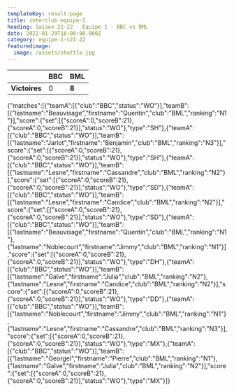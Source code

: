 ```yaml
---
templateKey: result-page
title: interclub-equipe-1
heading: Saison 21-22 - Équipe 1 - BBC vs BML
date: 2022-01-29T16:00:00.000Z
category: equipe-1-s21-22
featuredimage:
  image: /assets/shuttle.jpg
---
```

|               | BBC   | BML |
| ------------- | ----- | --- |
| **Victoires** | 0 | **8**   |

<scoreboard>{"matches":[{"teamA":[{"club":"BBC","status":"WO"}],"teamB":[{"lastname":"Beauvisage","firstname":"Quentin","club":"BML","ranking":"N1"}],"score":{"set":[{"scoreA":0,"scoreB":21},{"scoreA":0,"scoreB":21}],"status":"WO"},"type":"SH"},{"teamA":[{"club":"BBC","status":"WO"}],"teamB":[{"lastname":"Jarlot","firstname":"Benjamin","club":"BML","ranking":"N3"}],"score":{"set":[{"scoreA":0,"scoreB":21},{"scoreA":0,"scoreB":21}],"status":"WO"},"type":"SH"},{"teamA":[{"club":"BBC","status":"WO"}],"teamB":[{"lastname":"Lesne","firstname":"Cassandre","club":"BML","ranking":"N2"}],"score":{"set":[{"scoreA":0,"scoreB":21},{"scoreA":0,"scoreB":21}],"status":"WO"},"type":"SD"},{"teamA":[{"club":"BBC","status":"WO"}],"teamB":[{"lastname":"Lesne","firstname":"Candice","club":"BML","ranking":"N2"}],"score":{"set":[{"scoreA":0,"scoreB":21},{"scoreA":0,"scoreB":21}],"status":"WO"},"type":"SD"},{"teamA":[{"club":"BBC","status":"WO"}],"teamB":[{"lastname":"Beauvisage","firstname":"Quentin","club":"BML","ranking":"N1"},{"lastname":"Noblecourt","firstname":"Jimmy","club":"BML","ranking":"N1"}],"score":{"set":[{"scoreA":0,"scoreB":21},{"scoreA":0,"scoreB":21}],"status":"WO"},"type":"DH"},{"teamA":[{"club":"BBC","status":"WO"}],"teamB":[{"lastname":"Galve","firstname":"Julia","club":"BML","ranking":"N2"},{"lastname":"Lesne","firstname":"Candice","club":"BML","ranking":"N2"}],"score":{"set":[{"scoreA":0,"scoreB":21},{"scoreA":0,"scoreB":21}],"status":"WO"},"type":"DD"},{"teamA":[{"club":"BBC","status":"WO"}],"teamB":[{"lastname":"Noblecourt","firstname":"Jimmy","club":"BML","ranking":"N1"},{"lastname":"Lesne","firstname":"Cassandre","club":"BML","ranking":"N3"}],"score":{"set":[{"scoreA":0,"scoreB":21},{"scoreA":0,"scoreB":21}],"status":"WO"},"type":"MX"},{"teamA":[{"club":"BBC","status":"WO"}],"teamB":[{"lastname":"Georgel","firstname":"Pierre","club":"BML","ranking":"N1"},{"lastname":"Galve","firstname":"Julia","club":"BML","ranking":"N2"}],"score":{"set":[{"scoreA":0,"scoreB":21},{"scoreA":0,"scoreB":21}],"status":"WO"},"type":"MX"}]}</scoreboard>